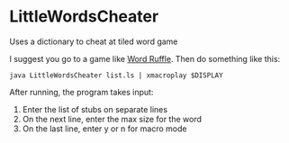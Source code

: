 LittleWordsCheater
==================

Uses a dictionary to cheat at tiled word game

I suggest you go to a game like [Word Ruffle](http://www.wordgames.com/word-ruffle.html).
Then do something like this:

``
java LittleWordsCheater list.ls | xmacroplay $DISPLAY
``

After running, the program takes input:
1. Enter the list of stubs on separate lines
2. On the next line, enter the max size for the word
3. On the last line, enter y or n for macro mode
